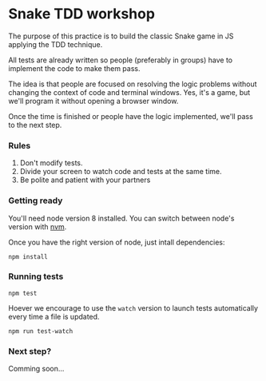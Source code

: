 # Snake TDD workshop
The purpose of this practice is to build the classic Snake game in JS applying the TDD technique.

All tests are already written so people (preferably in groups) have to implement the code to make them pass.

The idea is that people are focused on resolving the logic problems without changing the context of code and terminal windows. Yes, it's a game, but we'll program it without opening a browser window.

Once the time is finished or people have the logic implemented, we'll pass to the next step.

### Rules
1. Don't modify tests.
2. Divide your screen to watch code and tests at the same time.
3. Be polite and patient with your partners

### Getting ready
You'll need node version 8 installed. You can switch between node's version with [nvm](https://github.com/creationix/nvm).

Once you have the right version of node, just intall dependencies:

```
npm install
```

### Running tests
```
npm test
```
Hoever we encourage to use the `watch` version to launch tests automatically every time a file is updated.

```
npm run test-watch
```

### Next step?
Comming soon...